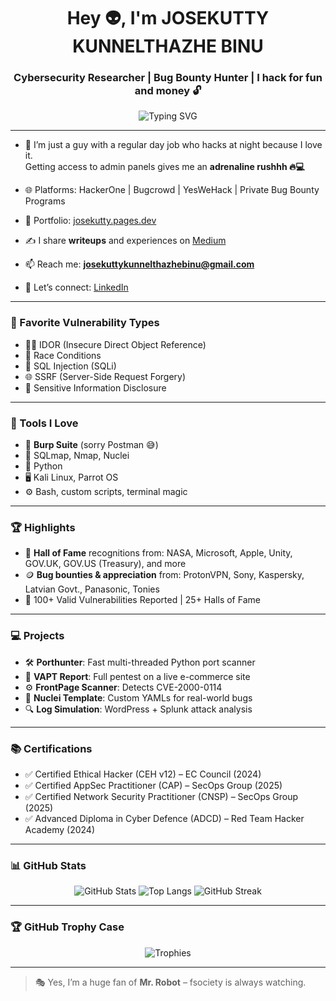 <h1 align="center">Hey 👽, I'm JOSEKUTTY KUNNELTHAZHE BINU</h1>
<h3 align="center">Cybersecurity Researcher | Bug Bounty Hunter | I hack for fun and money 🔓</h3>

<p align="center">
  <img src="https://readme-typing-svg.demolab.com?font=Fira+Code&pause=1000&color=F70000&width=435&lines=Night+Hacker+by+choice%2C+not+chance.;Admin+panels+are+my+adrenaline+shot+%F0%9F%94%A5;Burp+Suite+%3E+Postman+%F0%9F%98%85;IDOR+is+love%2C+SQLi+is+life;Fueled+by+Red+Bull+%F0%9F%90%82+and+cigarettes+%F0%9F%9A%AC." alt="Typing SVG" />
</p>

---

- 💼 I’m just a guy with a regular day job who hacks at night because I love it.  
  Getting access to admin panels gives me an **adrenaline rushhh 🔥💻**

- 🌐 Platforms: HackerOne | Bugcrowd | YesWeHack | Private Bug Bounty Programs  
- 📁 Portfolio: [josekutty.pages.dev](https://josekutty.pages.dev)  
- ✍️ I share **writeups** and experiences on [Medium](https://medium.com/@josekuttykunnelthazhebinu)  
- 📫 Reach me: **josekuttykunnelthazhebinu@gmail.com**  
- 🔗 Let’s connect: [LinkedIn](http://linkedin.com/in/josekutty-kunnelthazhe-binu-9b484429b)

---

### 🧠 Favorite Vulnerability Types

- 🕵️‍♂️ IDOR (Insecure Direct Object Reference)  
- 🏁 Race Conditions  
- 🐍 SQL Injection (SQLi)  
- 🌐 SSRF (Server-Side Request Forgery)  
- 🔐 Sensitive Information Disclosure  

---

### 🔧 Tools I Love

- 🧡 **Burp Suite** (sorry Postman 😅)  
- 🧪 SQLmap, Nmap, Nuclei  
- 🐍 Python  
- 🖥️ Kali Linux, Parrot OS  
- ⚙️ Bash, custom scripts, terminal magic  

---

### 🏆 Highlights

- 🎯 **Hall of Fame** recognitions from: NASA, Microsoft, Apple, Unity, GOV.UK, GOV.US (Treasury), and more  
- 🪙 **Bug bounties & appreciation** from: ProtonVPN, Sony, Kaspersky, Latvian Govt., Panasonic, Tonies  
- 📜 100+ Valid Vulnerabilities Reported | 25+ Halls of Fame  

---

### 💻 Projects

- 🛠️ **Porthunter**: Fast multi-threaded Python port scanner  
- 🧾 **VAPT Report**: Full pentest on a live e-commerce site  
- ⚙️ **FrontPage Scanner**: Detects CVE-2000-0114  
- 📂 **Nuclei Template**: Custom YAMLs for real-world bugs  
- 🔍 **Log Simulation**: WordPress + Splunk attack analysis  

---

### 📚 Certifications

- ✅ Certified Ethical Hacker (CEH v12) – EC Council (2024)  
- ✅ Certified AppSec Practitioner (CAP) – SecOps Group (2025)  
- ✅ Certified Network Security Practitioner (CNSP) – SecOps Group (2025)  
- ✅ Advanced Diploma in Cyber Defence (ADCD) – Red Team Hacker Academy (2024)  

---

### 📊 GitHub Stats

<p align="center">
  <img src="https://github-readme-stats.vercel.app/api?username=Josekutty-K&show_icons=true&theme=radical" alt="GitHub Stats" />
  <img src="https://github-readme-stats.vercel.app/api/top-langs/?username=Josekutty-K&layout=compact&theme=radical" alt="Top Langs" />
  <img src="https://streak-stats.demolab.com?user=Josekutty-K&theme=radical" alt="GitHub Streak" />
</p>

---

### 🏆 GitHub Trophy Case

<p align="center">
  <img src="https://github-profile-trophy.vercel.app/?username=Josekutty-K&theme=darkhub&margin-w=10&margin-h=10" alt="Trophies" />
</p>

---


> 🎭 Yes, I’m a huge fan of **Mr. Robot** – fsociety is always watching.  


